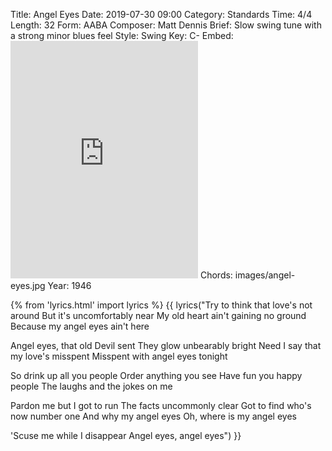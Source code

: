 Title: Angel Eyes
Date: 2019-07-30 09:00
Category: Standards
Time: 4/4
Length: 32
Form: AABA
Composer: Matt Dennis
Brief: Slow swing tune with a strong minor blues feel
Style: Swing
Key: C-
Embed: <iframe src="https://open.spotify.com/embed/user/thatdavidmiller/playlist/7GFnwOlDvR8MIMqFHWm4Qz" width="300" height="380" frameborder="0" allowtransparency="true" allow="encrypted-media"></iframe>
Chords: images/angel-eyes.jpg
Year: 1946

{% from 'lyrics.html' import lyrics %}
{{ lyrics("Try to think that love's not around
But it's uncomfortably near
My old heart ain't gaining no ground
Because my angel eyes ain't here

Angel eyes, that old Devil sent
They glow unbearably bright
Need I say that my love's misspent
Misspent with angel eyes tonight

So drink up all you people
Order anything you see
Have fun you happy people
The laughs and the jokes on me

Pardon me but I got to run
The facts uncommonly clear
Got to find who's now number one
And why my angel eyes
Oh, where is my angel eyes

'Scuse me while I disappear
Angel eyes, angel eyes") }}

